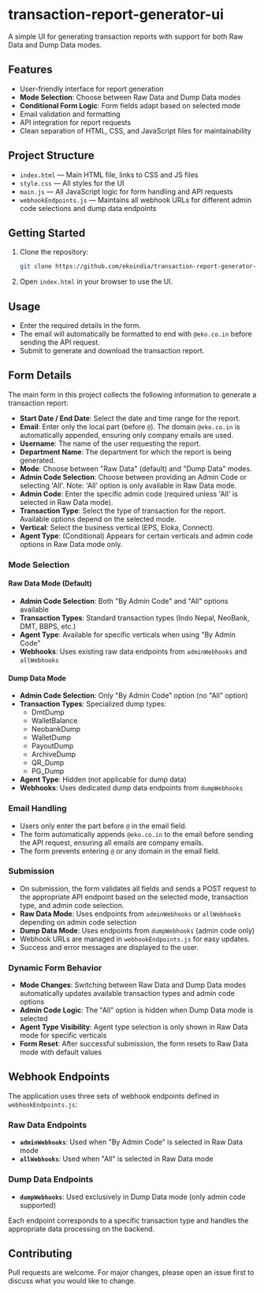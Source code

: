 # transaction-report-generator-ui

A simple UI for generating transaction reports with support for both Raw Data and Dump Data modes.

## Features

-   User-friendly interface for report generation
-   **Mode Selection**: Choose between Raw Data and Dump Data modes
-   **Conditional Form Logic**: Form fields adapt based on selected mode
-   Email validation and formatting
-   API integration for report requests
-   Clean separation of HTML, CSS, and JavaScript files for maintainability

## Project Structure

-   `index.html` — Main HTML file, links to CSS and JS files
-   `style.css` — All styles for the UI
-   `main.js` — All JavaScript logic for form handling and API requests
-   `webhookEndpoints.js` — Maintains all webhook URLs for different admin code selections and dump data endpoints

## Getting Started

1.  Clone the repository:

    ```sh
    git clone https://github.com/ekoindia/transaction-report-generator-ui.git
    ```

2.  Open `index.html` in your browser to use the UI.

## Usage

-   Enter the required details in the form.
-   The email will automatically be formatted to end with `@eko.co.in` before sending the API request.
-   Submit to generate and download the transaction report.

## Form Details

The main form in this project collects the following information to generate a transaction report:

-   **Start Date / End Date**: Select the date and time range for the report.
-   **Email**: Enter only the local part (before `@`). The domain `@eko.co.in` is automatically appended, ensuring only company emails are used.
-   **Username**: The name of the user requesting the report.
-   **Department Name**: The department for which the report is being generated.
-   **Mode**: Choose between "Raw Data" (default) and "Dump Data" modes.
-   **Admin Code Selection**: Choose between providing an Admin Code or selecting 'All'. Note: 'All' option is only available in Raw Data mode.
-   **Admin Code**: Enter the specific admin code (required unless 'All' is selected in Raw Data mode).
-   **Transaction Type**: Select the type of transaction for the report. Available options depend on the selected mode.
-   **Vertical**: Select the business vertical (EPS, Eloka, Connect).
-   **Agent Type**: (Conditional) Appears for certain verticals and admin code options in Raw Data mode only.

### Mode Selection

#### Raw Data Mode (Default)

-   **Admin Code Selection**: Both "By Admin Code" and "All" options available
-   **Transaction Types**: Standard transaction types (Indo Nepal, NeoBank, DMT, BBPS, etc.)
-   **Agent Type**: Available for specific verticals when using "By Admin Code"
-   **Webhooks**: Uses existing raw data endpoints from `adminWebhooks` and `allWebhooks`

#### Dump Data Mode

-   **Admin Code Selection**: Only "By Admin Code" option (no "All" option)
-   **Transaction Types**: Specialized dump types:
    -   DmtDump
    -   WalletBalance
    -   NeobankDump
    -   WalletDump
    -   PayoutDump
    -   ArchiveDump
    -   QR_Dump
    -   PG_Dump
-   **Agent Type**: Hidden (not applicable for dump data)
-   **Webhooks**: Uses dedicated dump data endpoints from `dumpWebhooks`

### Email Handling

-   Users only enter the part before `@` in the email field.
-   The form automatically appends `@eko.co.in` to the email before sending the API request, ensuring all emails are company emails.
-   The form prevents entering `@` or any domain in the email field.

### Submission

-   On submission, the form validates all fields and sends a POST request to the appropriate API endpoint based on the selected mode, transaction type, and admin code selection.
-   **Raw Data Mode**: Uses endpoints from `adminWebhooks` or `allWebhooks` depending on admin code selection
-   **Dump Data Mode**: Uses endpoints from `dumpWebhooks` (admin code only)
-   Webhook URLs are managed in `webhookEndpoints.js` for easy updates.
-   Success and error messages are displayed to the user.

### Dynamic Form Behavior

-   **Mode Changes**: Switching between Raw Data and Dump Data modes automatically updates available transaction types and admin code options
-   **Admin Code Logic**: The "All" option is hidden when Dump Data mode is selected
-   **Agent Type Visibility**: Agent type selection is only shown in Raw Data mode for specific verticals
-   **Form Reset**: After successful submission, the form resets to Raw Data mode with default values

## Webhook Endpoints

The application uses three sets of webhook endpoints defined in `webhookEndpoints.js`:

### Raw Data Endpoints

-   **`adminWebhooks`**: Used when "By Admin Code" is selected in Raw Data mode
-   **`allWebhooks`**: Used when "All" is selected in Raw Data mode

### Dump Data Endpoints

-   **`dumpWebhooks`**: Used exclusively in Dump Data mode (only admin code supported)

Each endpoint corresponds to a specific transaction type and handles the appropriate data processing on the backend.

## Contributing

Pull requests are welcome. For major changes, please open an issue first to discuss what you would like to change.

